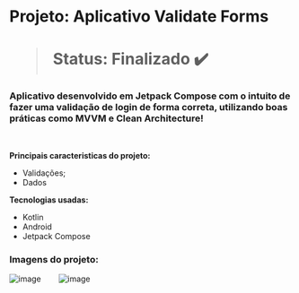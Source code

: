 <h1> Projeto: Aplicativo Validate Forms <h1> 

  > Status: Finalizado ✔️
  
  ### Aplicativo desenvolvido em Jetpack Compose com o intuito de fazer uma validação de login de forma correta, utilizando boas práticas como MVVM e Clean Architecture!
  
  <br>
  
  <strong>Principais caracteristicas do projeto: </strong>
  + Validações;
  + Dados
  
  <strong>Tecnologias usadas: </strong>
   + Kotlin
   + Android 
   + Jetpack Compose
  
   ### Imagens do projeto:
![image](https://user-images.githubusercontent.com/79876042/209442286-f9795421-b405-4b10-9417-1c0aa93692f5.png)
  &nbsp;&nbsp;&nbsp;&nbsp;&nbsp;&nbsp;
![image](https://user-images.githubusercontent.com/79876042/209442312-9380932a-f63e-4a74-8441-de01a4fefe84.png)

